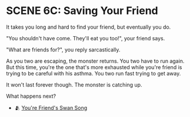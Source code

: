 # SCENE 6C: Saving Your Friend

It takes you long and hard to find your friend, but eventually you do.

"You shouldn't have come. They'll eat you too!", your friend says.

"What are friends for?", you reply sarcastically.

As you two are escaping, the monster returns. You two have to run again. But this time, you're the one that's more exhausted while you're friend is trying to be careful with his asthma. You two run fast trying to get away.

It won't last forever though. The monster is catching up. 

What happens next? 
- 🫂 [You're Friend's Swan Song](./scene7c.md)